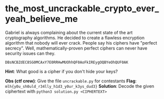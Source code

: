 # the_most_uncrackable_crypto_ever_yeah_believe_me

Gabriel is always complaining about the current state of the
art cryptography algorithms. He decided to create a flawless
encryption algorithm that nobody will ever crack. People
say his ciphers have "perfect secrecy". Well, mathematically-proven
perfect ciphers can never have security issues can they.

`DBsNCBZdEC8SG0MCAxY7E0RRHwMUOhhQF0AoFkIREygOQBYeOhQUF0AK`

**Hint**: What good is a cipher if you don't hide your keys?

**Obs (ctf crew)**: Give the file `uncrackable.py` for contestants
**Flag**: `mlh{y0u_sh0uld_r34lly_h1d3_y0ur_k3ys_dud3}`
**Solution**: Decode the given ciphertext with `python3 solution.py <CIPHERTEXT>`

